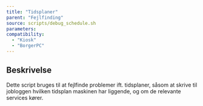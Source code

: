 ```yaml
---
title: "Tidsplaner"
parent: "Fejlfinding"
source: scripts/debug_schedule.sh
parameters:
compatibility:
  - "Kiosk"
  - "BorgerPC"
---
```


## Beskrivelse
Dette script bruges til at fejlfinde problemer ift. tidsplaner, såsom at skrive til jobloggen hvilken tidsplan maskinen har liggende, og om de relevante services kører.